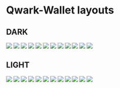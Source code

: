 # Qwark-Wallet layouts


DARK
-------------


![](https://github.com/libercoinproject/Qwark-Wallet/blob/layouts/Dark/Dashboard.png?raw=true)
![](https://github.com/libercoinproject/Qwark-Wallet/blob/layouts/Dark/MyAdresses.png?raw=true)
![](https://github.com/libercoinproject/Qwark-Wallet/blob/layouts/Dark/Receive.png?raw=true)
![](https://github.com/libercoinproject/Qwark-Wallet/blob/layouts/Dark/Send.png?raw=true)
![](https://github.com/libercoinproject/Qwark-Wallet/blob/layouts/Dark/Obfuscation.png?raw=true)
![](https://github.com/libercoinproject/Qwark-Wallet/blob/layouts/Dark/Transactions.png?raw=true)
![](https://github.com/libercoinproject/Qwark-Wallet/blob/layouts/Dark/Voting.png?raw=true)
![](https://github.com/libercoinproject/Qwark-Wallet/blob/layouts/Dark/LMessage.png?raw=true)
![](https://github.com/libercoinproject/Qwark-Wallet/blob/layouts/Dark/Agora.png?raw=true)
![](https://github.com/libercoinproject/Qwark-Wallet/blob/layouts/Dark/Libernodes.png?raw=true)
![](https://github.com/libercoinproject/Qwark-Wallet/blob/layouts/Dark/Network%20Status.png?raw=true)
![](https://github.com/libercoinproject/Qwark-Wallet/blob/layouts/Dark/Settings.png?raw=true)


LIGHT
-------------


![](https://github.com/libercoinproject/Qwark-Wallet/blob/layouts/Light/Dashboard.png?raw=true)
![](https://github.com/libercoinproject/Qwark-Wallet/blob/layouts/Light/MyAdresses.png?raw=true)
![](https://github.com/libercoinproject/Qwark-Wallet/blob/layouts/Light/Receive.png?raw=true)
![](https://github.com/libercoinproject/Qwark-Wallet/blob/layouts/Light/Send.png?raw=true)
![](https://github.com/libercoinproject/Qwark-Wallet/blob/layouts/Light/Obfuscation.png?raw=true)
![](https://github.com/libercoinproject/Qwark-Wallet/blob/layouts/Light/Transactions.png?raw=true)
![](https://github.com/libercoinproject/Qwark-Wallet/blob/layouts/Light/Voting.png?raw=true)
![](https://github.com/libercoinproject/Qwark-Wallet/blob/layouts/Light/LMessage.png?raw=true)
![](https://github.com/libercoinproject/Qwark-Wallet/blob/layouts/Light/Agora.png?raw=true)
![](https://github.com/libercoinproject/Qwark-Wallet/blob/layouts/Light/Libernodes.png?raw=true)
![](https://github.com/libercoinproject/Qwark-Wallet/blob/layouts/Light/Network%20Status.png?raw=true)
![](https://github.com/libercoinproject/Qwark-Wallet/blob/layouts/Light/Settings.png?raw=true)
